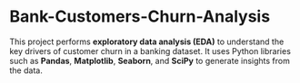 # Bank-Customers-Churn-Analysis
This project performs **exploratory data analysis (EDA)** to understand the key drivers of customer churn in a banking dataset. It uses Python libraries such as **Pandas**, **Matplotlib**, **Seaborn**, and **SciPy** to generate insights from the data.
